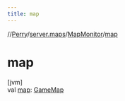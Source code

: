 ```yaml
---
title: map
---
```

//[Perry](../../../index.html)/[server.maps](../index.html)/[MapMonitor](index.html)/[map](map.html)



# map



[jvm]\
val [map](map.html): [GameMap](../-game-map/index.html)




